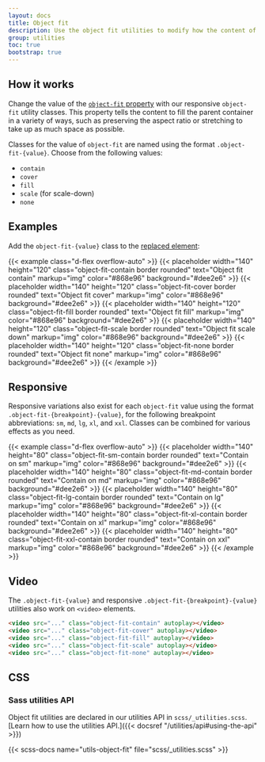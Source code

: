 ```yaml
---
layout: docs
title: Object fit
description: Use the object fit utilities to modify how the content of a [replaced element](https://developer.mozilla.org/en-US/docs/Web/CSS/Replaced_element), such as an `<img>` or `<video>`, should be resized to fit its container.
group: utilities
toc: true
bootstrap: true
---
```


## How it works

Change the value of the [`object-fit` property](https://developer.mozilla.org/en-US/docs/Web/CSS/object-fit) with our responsive `object-fit` utility classes. This property tells the content to fill the parent container in a variety of ways, such as preserving the aspect ratio or stretching to take up as much space as possible.

Classes for the value of `object-fit` are named using the format `.object-fit-{value}`. Choose from the following values:

- `contain`
- `cover`
- `fill`
- `scale` (for scale-down)
- `none`

## Examples

Add the `object-fit-{value}` class to the [replaced element](https://developer.mozilla.org/en-US/docs/Web/CSS/Replaced_element):

{{< example class="d-flex overflow-auto" >}}
{{< placeholder width="140" height="120" class="object-fit-contain border rounded" text="Object fit contain" markup="img" color="#868e96" background="#dee2e6" >}}
{{< placeholder width="140" height="120" class="object-fit-cover border rounded" text="Object fit cover" markup="img" color="#868e96" background="#dee2e6" >}}
{{< placeholder width="140" height="120" class="object-fit-fill border rounded" text="Object fit fill" markup="img" color="#868e96" background="#dee2e6" >}}
{{< placeholder width="140" height="120" class="object-fit-scale border rounded" text="Object fit scale down" markup="img" color="#868e96" background="#dee2e6" >}}
{{< placeholder width="140" height="120" class="object-fit-none border rounded" text="Object fit none" markup="img" color="#868e96" background="#dee2e6" >}}
{{< /example >}}

## Responsive

Responsive variations also exist for each `object-fit` value using the format `.object-fit-{breakpoint}-{value}`, for the following breakpoint abbreviations: `sm`, `md`, `lg`, `xl`, and `xxl`. Classes can be combined for various effects as you need.

{{< example class="d-flex overflow-auto" >}}
{{< placeholder width="140" height="80" class="object-fit-sm-contain border rounded" text="Contain on sm" markup="img" color="#868e96" background="#dee2e6" >}}
{{< placeholder width="140" height="80" class="object-fit-md-contain border rounded" text="Contain on md" markup="img" color="#868e96" background="#dee2e6" >}}
{{< placeholder width="140" height="80" class="object-fit-lg-contain border rounded" text="Contain on lg" markup="img" color="#868e96" background="#dee2e6" >}}
{{< placeholder width="140" height="80" class="object-fit-xl-contain border rounded" text="Contain on xl" markup="img" color="#868e96" background="#dee2e6" >}}
{{< placeholder width="140" height="80" class="object-fit-xxl-contain border rounded" text="Contain on xxl" markup="img" color="#868e96" background="#dee2e6" >}}
{{< /example >}}

## Video

The `.object-fit-{value}` and responsive `.object-fit-{breakpoint}-{value}` utilities also work on `<video>` elements.

```html
<video src="..." class="object-fit-contain" autoplay></video>
<video src="..." class="object-fit-cover" autoplay></video>
<video src="..." class="object-fit-fill" autoplay></video>
<video src="..." class="object-fit-scale" autoplay></video>
<video src="..." class="object-fit-none" autoplay></video>
```

## CSS

### Sass utilities API

Object fit utilities are declared in our utilities API in `scss/_utilities.scss`. [Learn how to use the utilities API.]({{< docsref "/utilities/api#using-the-api" >}})

{{< scss-docs name="utils-object-fit" file="scss/_utilities.scss" >}}
